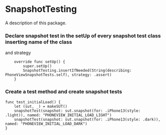 # SnapshotTesting

A description of this package.

### Declare snapshot test in the setUp of every snapshot test class inserting name of the class 
and strategy

```
    override func setUp() {
        super.setUp()
        SnapshotTesting.insertIfNeeded(String(describing: PhoneViewSnapshotTests.self), strategy: .assert)
    }
```

### Create a test method and create snapshot tests
```
func test_initialLoad() {
    let (sut, _) = makeSUT()
    snapshotTest(snapshot: sut.snapshot(for: .iPhone13(style: .light)), named: "PHONEVIEW_INITIAL_LOAD_LIGHT")
    snapshotTest(snapshot: sut.snapshot(for: .iPhone13(style: .dark)), named: "PHONEVIEW_INITIAL_LOAD_DARK")
}
```
